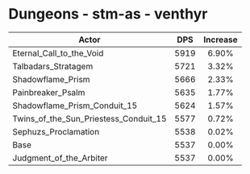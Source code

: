 # Dungeons - stm-as - venthyr
| Actor | DPS | Increase |
|---|:---:|:---:|
|Eternal_Call_to_the_Void|5919|6.90%|
|Talbadars_Stratagem|5721|3.32%|
|Shadowflame_Prism|5666|2.33%|
|Painbreaker_Psalm|5635|1.77%|
|Shadowflame_Prism_Conduit_15|5624|1.57%|
|Twins_of_the_Sun_Priestess_Conduit_15|5577|0.72%|
|Sephuzs_Proclamation|5538|0.02%|
|Base|5537|0.00%|
|Judgment_of_the_Arbiter|5537|0.00%|
